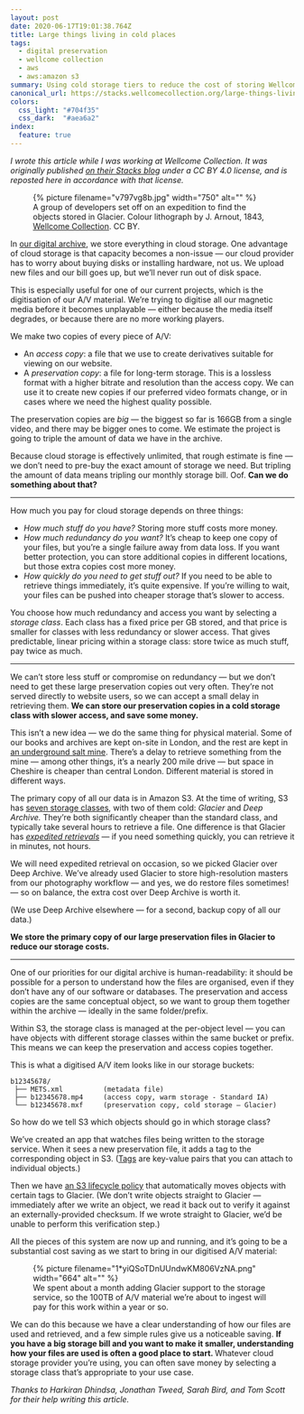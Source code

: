 ```yaml
---
layout: post
date: 2020-06-17T19:01:38.764Z
title: Large things living in cold places
tags:
  - digital preservation
  - wellcome collection
  - aws
  - aws:amazon s3
summary: Using cold storage tiers to reduce the cost of storing Wellcome's digital collections in the cloud.
canonical_url: https://stacks.wellcomecollection.org/large-things-living-in-cold-places-66cbc3603e14
colors:
  css_light: "#704f35"
  css_dark:  "#aea6a2"
index:
  feature: true
---
```

*I wrote this article while I was working at Wellcome Collection. It was originally published [on their Stacks blog](https://stacks.wellcomecollection.org/large-things-living-in-cold-places-66cbc3603e14) under a CC BY 4.0 license, and is reposted here in accordance with that license.*

<figure>
  {%
    picture
    filename="v797vg8b.jpg"
    width="750"
    alt=""
  %}
  <figcaption>A group of developers set off on an expedition to find the objects stored in Glacier. Colour lithograph by J. Arnout, 1843, <a href="https://wellcomecollection.org/works/v797vg8b">Wellcome Collection</a>. CC BY.</figcaption>
</figure>

<p>In <a href="/2020/archival-storage-service/">our digital archive</a>, we store everything in cloud storage. One advantage of cloud storage is that capacity becomes a non-issue — our cloud provider has to worry about buying disks or installing hardware, not us. We upload new files and our bill goes up, but we’ll never run out of disk space.</p><p>This is especially useful for one of our current projects, which is the digitisation of our A/V material. We’re trying to digitise all our magnetic media before it becomes unplayable — either because the media itself degrades, or because there are no more working players.</p><p>We make two copies of every piece of A/V:</p><ul><li>An <em>access copy</em>: a file that we use to create derivatives suitable for viewing on our website.</li><li>A <em>preservation copy</em>: a file for long-term storage. This is a lossless format with a higher bitrate and resolution than the access copy. We can use it to create new copies if our preferred video formats change, or in cases where we need the highest quality possible.</li></ul><p>The preservation copies are <em>big</em> — the biggest so far is 166GB from a single video, and there may be bigger ones to come. We estimate the project is going to triple the amount of data we have in the archive.</p><p>Because cloud storage is effectively unlimited, that rough estimate is fine — we don’t need to pre-buy the exact amount of storage we need. But tripling the amount of data means tripling our monthly storage bill. Oof. <strong>Can we do something about that?</strong></p>

---

<p>How much you pay for cloud storage depends on three things:</p><ul><li><em>How much stuff do you have? </em>Storing more stuff costs more money.</li><li><em>How much redundancy do you want? </em>It’s cheap to keep one copy of your files, but you’re a single failure away from data loss. If you want better protection, you can store additional copies in different locations, but those extra copies cost more money.</li><li><em>How quickly do you need to get stuff out? </em>If you need to be able to retrieve things immediately, it’s quite expensive. If you’re willing to wait, your files can be pushed into cheaper storage that’s slower to access.</li></ul><p>You choose how much redundancy and access you want by selecting a <em>storage class</em>. Each class has a fixed price per GB stored, and that price is smaller for classes with less redundancy or slower access. That gives predictable, linear pricing within a storage class: store twice as much stuff, pay twice as much.</p>

---

<p>We can’t store less stuff or compromise on redundancy — but we don’t need to get these large preservation copies out very often. They’re not served directly to website users, so we can accept a small delay in retrieving them. <strong>We can store our preservation copies in a cold storage class with slower access, and save some money.</strong></p><p>This isn’t a new idea — we do the same thing for physical material. Some of our books and archives are kept on-site in London, and the rest are kept in <a href="http://www.deepstore.com/">an underground salt mine</a>. There’s a delay to retrieve something from the mine — among other things, it’s a nearly 200 mile drive — but space in Cheshire is cheaper than central London. Different material is stored in different ways.</p><p>The primary copy of all our data is in Amazon S3. At the time of writing, S3 has <a href="https://docs.aws.amazon.com/AmazonS3/latest/dev/storage-class-intro.html">seven storage classes</a>, with two of them cold: <em>Glacier</em> and <em>Deep Archive. </em>They’re both significantly cheaper than the standard class, and typically take several hours to retrieve a file. One difference is that Glacier has <a href="https://aws.amazon.com/about-aws/whats-new/2016/11/access-your-amazon-glacier-data-in-minutes-with-new-retrieval-options/"><em>expedited retrievals</em></a> — if you need something quickly, you can retrieve it in minutes, not hours.</p><p>We will need expedited retrieval on occasion, so we picked Glacier over Deep Archive. We’ve already used Glacier to store high-resolution masters from our photography workflow — and yes, we do restore files sometimes! — so on balance, the extra cost over Deep Archive is worth it.</p><p>(We use Deep Archive elsewhere — for a second, backup copy of all our data.)</p><p><strong>We store the primary copy of our large preservation files in Glacier to reduce our storage costs.</strong></p>

---

<p>One of our priorities for our digital archive is human-readability: it should be possible for a person to understand how the files are organised, even if they don’t have any of our software or databases. The preservation and access copies are the same conceptual object, so we want to group them together within the archive — ideally in the same folder/prefix.</p><p>Within S3, the storage class is managed at the per-object level — you can have objects with different storage classes within the same bucket or prefix. This means we can keep the preservation and access copies together.</p><p>This is what a digitised A/V item looks like in our storage buckets:</p>

```
b12345678/
 ├── METS.xml          (metadata file)
 ├── b12345678.mp4     (access copy, warm storage - Standard IA)
 └── b12345678.mxf     (preservation copy, cold storage – Glacier)
```

<p>So how do we tell S3 which objects should go in which storage class?</p><p>We’ve created an app that watches files being written to the storage service. When it sees a new preservation file, it adds a tag to the corresponding object in S3. (<a href="https://docs.aws.amazon.com/AmazonS3/latest/dev/object-tagging.html">Tags</a> are key-value pairs that you can attach to individual objects.)</p><p>Then we have <a href="https://docs.aws.amazon.com/AmazonS3/latest/user-guide/create-lifecycle.html">an S3 lifecycle policy</a> that automatically moves objects with certain tags to Glacier. (We don’t write objects straight to Glacier — immediately after we write an object, we read it back out to verify it against an externally-provided checksum. If we wrote straight to Glacier, we’d be unable to perform this verification step.)</p><p>All the pieces of this system are now up and running, and it’s going to be a substantial cost saving as we start to bring in our digitised A/V material:</p>

<figure>
  {%
    picture
    filename="1*yiQSoTDnUUndwKM806VzNA.png"
    width="664"
    alt=""
  %}
  <figcaption>We spent about a month adding Glacier support to the storage service, so the 100TB of A/V material we’re about to ingest will pay for this work within a year or so.</figcaption>
</figure>

<p>We can do this because we have a clear understanding of how our files are used and retrieved, and a few simple rules give us a noticeable saving. <strong>If you have a big storage bill and you want to make it smaller, understanding how your files are used is often a good place to start. </strong>Whatever cloud storage provider you’re using, you can often save money by selecting a storage class that’s appropriate to your use case.</p><p><em>Thanks to Harkiran Dhindsa, Jonathan Tweed, Sarah Bird, and Tom Scott for their help writing this article.</em></p>

